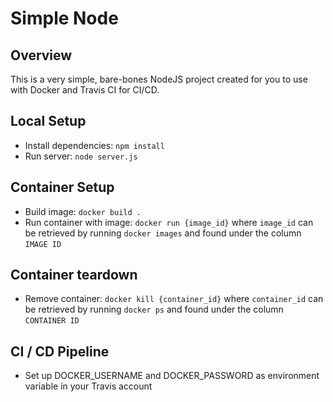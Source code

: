 # Simple Node

## Overview

This is a very simple, bare-bones NodeJS project created for you to use with Docker and Travis CI for CI/CD.

## Local Setup

- Install dependencies: `npm install`
- Run server: `node server.js`

## Container Setup

- Build image: `docker build .`
- Run container with image: `docker run {image_id}` where `image_id` can be retrieved by running `docker images` and found under the column `IMAGE ID`

## Container teardown

- Remove container: `docker kill {container_id}` where `container_id` can be retrieved by running `docker ps` and found under the column `CONTAINER ID`

## CI / CD Pipeline

- Set up  DOCKER_USERNAME and DOCKER_PASSWORD as environment variable in your Travis account